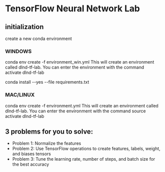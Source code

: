 # TensorFlow Neural Network Lab

## initialization
create a new conda environment 

### WINDOWS 
conda env create -f environment_win.yml
This will create an environment called dlnd-tf-lab. You can enter the environment with the command
activate dlnd-tf-lab

conda install --yes --file requirements.txt


### MAC/LINUX 
conda env create -f environment.yml
This will create an environment called dlnd-tf-lab. You can enter the environment with the command
source activate dlnd-tf-lab

## 3 problems for you to solve:
* Problem 1: Normalize the features
* Problem 2: Use TensorFlow operations to create features, labels, weight, and biases tensors
* Problem 3: Tune the learning rate, number of steps, and batch size for the best accuracy